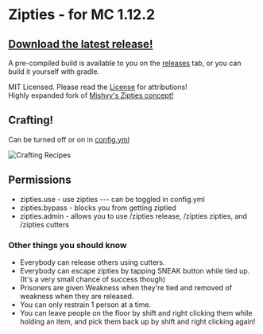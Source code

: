 # Zipties - for MC 1.12.2

## [Download the latest release!](https://github.com/celerry/Zipties/releases)
A pre-compiled build is available to you on the [releases](https://github.com/celerry/Zipties/releases) tab, or you can build it yourself with gradle.

MIT Licensed. Please read the [License](https://github.com/celerry/Zipties/blob/master/LICENSE) for attributions!\
Highly expanded fork of [Mishyy's Zipties concept!](https://github.com/Mishyy/Zipties)

## Crafting!
Can be turned off or on in [config.yml](https://github.com/celerry/Zipties/blob/master/src/main/resources/config.yml)

![Crafting Recipes](https://github.com/celerry/Zipties/blob/master/github/crafting.png?raw=true "Crafting recipes")
## Permissions
* zipties.use - use zipties --- can be toggled in config.yml
* zipties.bypass - blocks you from getting ziptied
* zipties.admin - allows you to use /zipties release, /zipties zipties, and /zipties cutters

### Other things you should know
* Everybody can release others using cutters.
* Everybody can escape zipties by tapping SNEAK button while tied up. (It's a very small chance of success though)
* Prisoners are given Weakness when they're tied and removed of weakness when they are released.
* You can only restrain 1 person at a time.
* You can leave people on the floor by shift and right clicking them while holding an item, and pick them back up by shift and right clicking again!
